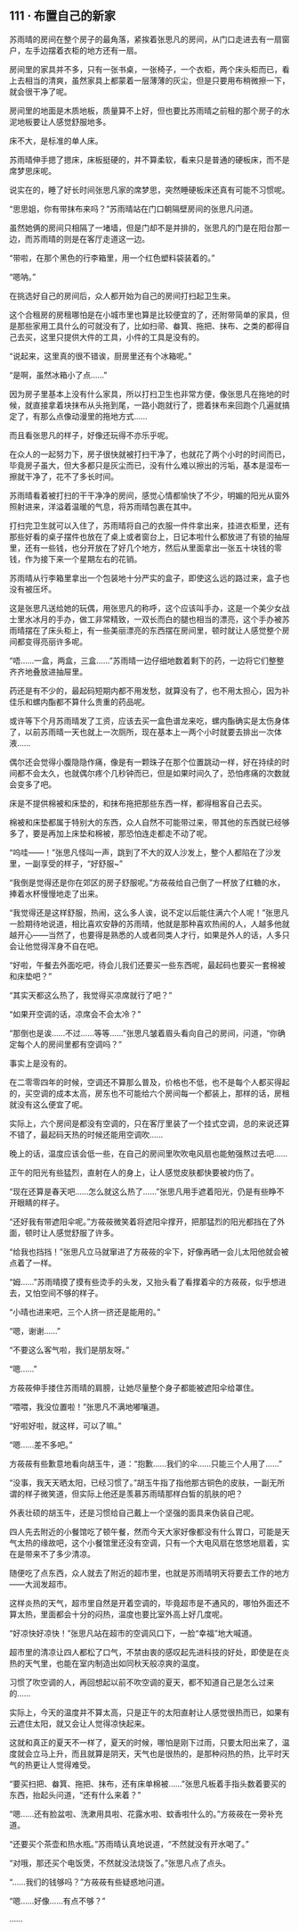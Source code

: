## 111 · 布置自己的新家

苏雨晴的房间在整个房子的最角落，紧挨着张思凡的房间，从门口走进去有一扇窗户，左手边摆着衣柜的地方还有一扇。

房间里的家具并不多，只有一张书桌，一张椅子，一个衣柜，两个床头柜而已，看上去相当的清爽，虽然家具上都蒙着一层薄薄的灰尘，但是只要用布稍微擦一下，就会很干净了呢。

房间里的地面是木质地板，质量算不上好，但也要比苏雨晴之前租的那个房子的水泥地板要让人感觉舒服地多。

床不大，是标准的单人床。

苏雨晴伸手摁了摁床，床板挺硬的，并不算柔软，看来只是普通的硬板床，而不是席梦思床呢。

说实在的，睡了好长时间张思凡家的席梦思，突然睡硬板床还真有可能不习惯呢。

“思思姐，你有带抹布来吗？”苏雨晴站在门口朝隔壁房间的张思凡问道。

虽然她俩的房间只相隔了一堵墙，但是门却不是并排的，张思凡的门是在阳台那一边，而苏雨晴的则是在客厅走道这一边。

“带啦，在那个黑色的行李箱里，用一个红色塑料袋装着的。”

“嗯呐。”

在挑选好自己的房间后，众人都开始为自己的房间打扫起卫生来。

这个合租房的房租哪怕是在小城市里也算是比较便宜的了，还附带简单的家具，但是那些家用工具什么的可就没有了，比如扫帚、畚箕、拖把、抹布、之类的都得自己去买，这里只提供大件的工具，小件的工具是没有的。

“说起来，这里真的很不错诶，厨房里还有个冰箱呢。”

“是啊，虽然冰箱小了点……”

因为房子里基本上没有什么家具，所以打扫卫生也非常方便，像张思凡在拖地的时候，就直接拿着块抹布从头拖到尾，一路小跑就行了，摁着抹布来回跑个几遍就搞定了，有那么点像动漫里的拖地方式……

而且看张思凡的样子，好像还玩得不亦乐乎呢。

在众人的一起努力下，房子很快就被打扫干净了，也就花了两个小时的时间而已，毕竟房子虽大，但大多都只是灰尘而已，没有什么难以擦出的污垢，基本是湿布一擦就干净了，花不了多长时间。

苏雨晴看着被打扫的干干净净的房间，感觉心情都愉快了不少，明媚的阳光从窗外照射进来，洋溢着温暖的气息，将苏雨晴包裹在其中。

打扫完卫生就可以入住了，苏雨晴将自己的衣服一件件拿出来，挂进衣柜里，还有那些好看的桌子摆件也放在了桌上或者窗台上，日记本啦什么都放进了有锁的抽屉里，还有一些钱，也分开放在了好几个地方，然后从里面拿出一张五十块钱的零钱，作为接下来一个星期左右的花销。

苏雨晴从行李箱里拿出一个包装地十分严实的盒子，即使这么远的路过来，盒子也没有被压坏。

这是张思凡送给她的玩偶，用张思凡的称呼，这个应该叫手办，这是一个美少女战士里水冰月的手办，做工非常精致，一双长而白的腿也相当的漂亮，这个手办被苏雨晴摆在了床头柜上，有一些美丽漂亮的东西摆在房间里，顿时就让人感觉整个房间都变得亮丽许多呢。

“唔……一盒，两盒，三盒……”苏雨晴一边仔细地数着剩下的药，一边将它们整整齐齐地叠放进抽屉里。

药还是有不少的，最起码短期内都不用发愁，就算没有了，也不用太担心，因为补佳乐和螺内酯都不算什么贵重的药品呢。

或许等下个月苏雨晴发了工资，应该去买一盒色谱龙来吃，螺内酯确实是太伤身体了，以前苏雨晴一天也就上一次厕所，现在基本上一两个小时就要去排出一次体液……

偶尔还会觉得小腹隐隐作痛，像是有一颗珠子在那个位置跳动一样，好在持续的时间都不会太久，也就偶尔疼个几秒钟而已，但是如果时间久了，恐怕疼痛的次数就会变多了吧。

床是不提供棉被和床垫的，和抹布拖把那些东西一样，都得租客自己去买。

棉被和床垫都属于特别大的东西，众人自然不可能带过来，带其他的东西就已经够多了，要是再加上床垫和棉被，那恐怕连走都走不动了呢。

“呜哇——！”张思凡怪叫一声，跳到了不大的双人沙发上，整个人都陷在了沙发里，一副享受的样子，“好舒服~”

“我倒是觉得还是你在郊区的房子舒服呢。”方莜莜给自己倒了一杯放了红糖的水，捧着水杯慢慢地走了出来。

“我觉得还是这样舒服，热闹，这么多人诶，说不定以后能住满六个人呢！”张思凡一脸期待地说道，相比喜欢安静的苏雨晴，他就是那种喜欢热闹的人，人越多他就越开心——当然了，也要得是熟悉的人或者同类人才行，如果是外人的话，人多只会让他觉得浑身不自在吧。

“好啦，午餐去外面吃吧，待会儿我们还要买一些东西呢，最起码也要买一套棉被和床垫吧？”

“其实天都这么热了，我觉得买凉席就行了吧？”

“如果开空调的话，凉席会不会太冷？”

“那倒也是诶……不过……等等……”张思凡皱着眉头看向自己的房间，问道，“你确定每个人的房间里都有空调吗？”

事实上是没有的。

在二零零四年的时候，空调还不算那么普及，价格也不低，也不是每个人都买得起的，买空调的成本太高，房东也不可能给六个房间每一个都装上，那样的话，房租就没有这么便宜了呢。

实际上，六个房间是都没有空调的，只在客厅里装了一个挂式空调，总的来说还算不错了，最起码天热的时候还能用空调吹……

晚上的话，温度应该会低一些，在自己的房间里吹吹电风扇也能勉强熬过去吧……

正午的阳光有些猛烈，直射在人的身上，让人感觉皮肤都快要被灼伤了。

“现在还算是春天吧……怎么就这么热了……”张思凡用手遮着阳光，仍是有些睁不开眼睛的样子。

“还好我有带遮阳伞呢。”方莜莜微笑着将遮阳伞撑开，把那猛烈的阳光都挡在了外面，顿时让人感觉舒服了许多。

“给我也挡挡！”张思凡立马就窜进了方莜莜的伞下，好像再晒一会儿太阳他就会被点着了一样。

“姆……”苏雨晴摸了摸有些烫手的头发，又抬头看了看撑着伞的方莜莜，似乎想进去，又怕空间不够的样子。

“小晴也进来吧，三个人挤一挤还是能用的。”

“嗯，谢谢……”

“不要这么客气啦，我们是朋友呀。”

“嗯……”

方莜莜伸手搂住苏雨晴的肩膀，让她尽量整个身子都能被遮阳伞给罩住。

“喂喂，我没位置啦！”张思凡不满地嘟嚷道。

“好啦好啦，就这样，可以了嘛。”

“嗯……差不多吧。”

方莜莜有些歉意地看向胡玉牛，道：“抱歉……我们的伞……只能三个人用了……”

“没事，我天天晒太阳，已经习惯了。”胡玉牛指了指他那古铜色的皮肤，一副无所谓的样子微笑道，但实际上他还是羡慕苏雨晴那样白皙的肌肤的吧？

外表壮硕的胡玉牛，还是习惯给自己戴上一个坚强的面具来伪装自己呢。

四人先去附近的小餐馆吃了顿午餐，然而今天大家好像都没有什么胃口，可能是天气太热的缘故吧，这个小餐馆里还没有空调，只有一个大电风扇在悠悠地扇着，实在是带来不了多少清凉。

随便吃了点东西，众人就去了附近的超市里，也就是苏雨晴明天将要去工作的地方——大润发超市。

这样炎热的天气，超市里自然是开着空调的，毕竟超市是不通风的，哪怕外面还不算太热，里面都会十分的闷热，温度也要比室外高上好几度呢。

“好凉快好凉快！”张思凡站在超市的空调风口下，一脸“幸福”地大喊道。

超市里的清凉让四人都松了口气，不禁由衷的感叹起先进科技的好处，即使是在炎热的天气里，也能在室内制造出如同秋天般凉爽的温度。

习惯了吹空调的人，再回想起以前不吹空调的夏天，都不知道自己是怎么过来的……

实际上，今天的温度并不算太高，只是正午的太阳直射让人感觉很热而已，如果有云遮住太阳，就又会让人觉得凉快起来。

这就和真正的夏天不一样了，夏天的时候，哪怕是刚下过雨，只要太阳出来了，温度就会立马上升，而且就算是阴天，天气也是很热的，是那种闷热的热，比平时天气的热更让人觉得难受。

“要买扫把、畚箕、拖把、抹布，还有床单棉被……”张思凡板着手指头数着要买的东西，抬起头问道，“还有什么来着？”

“嗯……还有脸盆啦、洗漱用具啦、花露水啦、蚊香啦什么的。”方莜莜在一旁补充道。

“还要买个茶壶和热水瓶。”苏雨晴认真地说道，“不然就没有开水喝了。”

“对哦，那还买个电饭煲，不然就没法烧饭了。”张思凡点了点头。

“……我们的钱够吗？”方莜莜有些疑惑地问道。

“嗯……好像……有点不够？”

……
